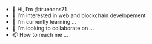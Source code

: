 - 👋 Hi, I’m @truehans71
- 👀 I’m interested in web and blockchain developement
- 🌱 I’m currently learning ...
- 💞️ I’m looking to collaborate on ...
- 📫 How to reach me ...

<!---
truehans71/truehans71 is a ✨ special ✨ repository because its `README.md` (this file) appears on your GitHub profile.
You can click the Preview link to take a look at your changes.
--->
